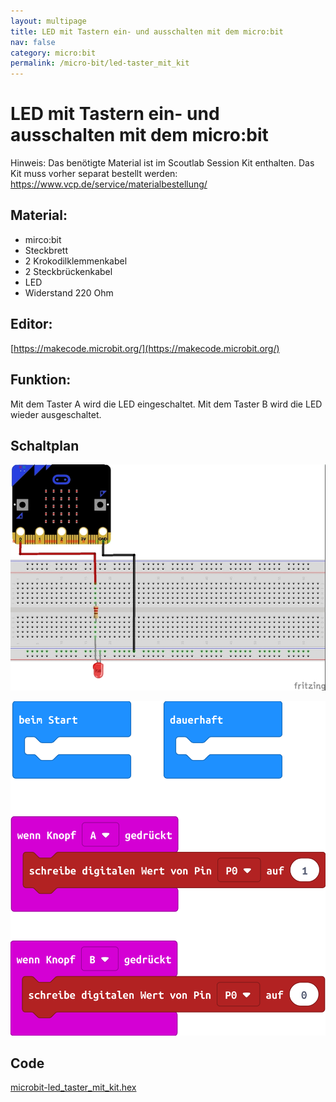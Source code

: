 ```yaml
---
layout: multipage
title: LED mit Tastern ein- und ausschalten mit dem micro:bit
nav: false
category: micro:bit
permalink: /micro-bit/led-taster_mit_kit
---
```

# LED mit Tastern ein- und ausschalten mit dem micro:bit

<div class="alert alert-warning" role="alert">
Hinweis: Das benötigte Material ist im Scoutlab Session Kit enthalten. Das Kit muss vorher separat bestellt werden:
<a href="https://www.vcp.de/service/materialbestellung/#c288">https://www.vcp.de/service/materialbestellung/</a>
</div>

## Material:

+ mirco:bit
+ Steckbrett
+ 2 Krokodilklemmenkabel
+ 2 Steckbrückenkabel
+ LED
+ Widerstand 220 Ohm

## Editor:

[https://makecode.microbit.org/](https://makecode.microbit.org/)

## Funktion:

Mit dem Taster A wird die LED eingeschaltet. Mit dem Taster B wird die LED wieder ausgeschaltet.

## Schaltplan

![](images/mircobit_led_taster_Steckplatine.jpg)

![](images/microbit-Screenshot_led_taster.png)

## Code
[microbit-led_taster_mit_kit.hex](appendix/microbit-led_taster_mit_kit.hex)
